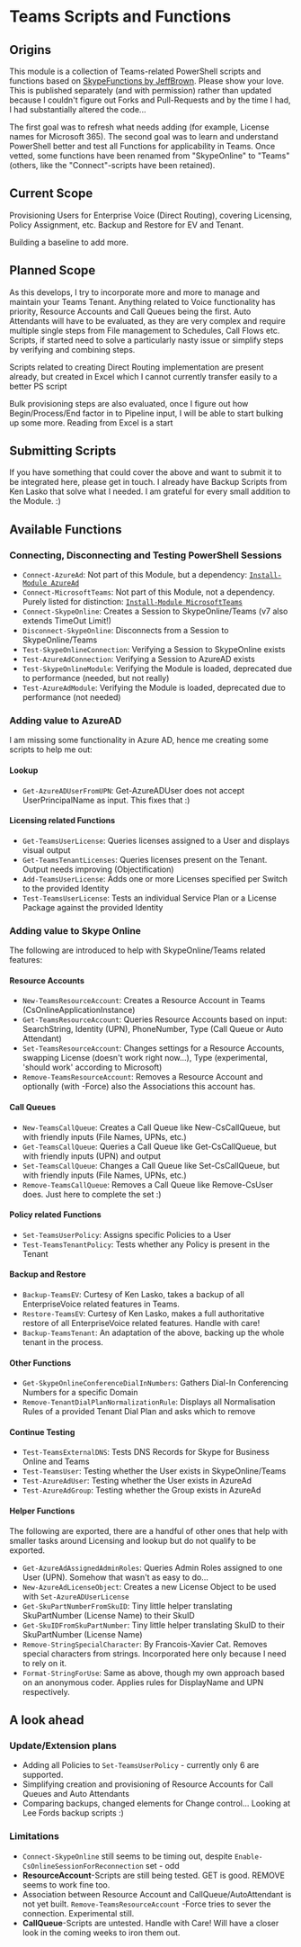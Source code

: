 # Teams Scripts and Functions

## Origins

This module is a collection of Teams-related PowerShell scripts and functions based on [SkypeFunctions by JeffBrown](https://github.com/JeffBrownTech/Skype). Please show your love. This is published separately (and with permission) rather than updated because I couldn't figure out Forks and Pull-Requests and by the time I had, I had substantially altered the code...

The first goal was to refresh what needs adding (for example, License names for Microsoft 365). The second goal was to learn and understand PowerShell better and test all Functions for applicability in Teams. Once vetted, some functions have been renamed from "SkypeOnline" to "Teams" (others, like the "Connect"-scripts have been retained).

## Current Scope

Provisioning Users for Enterprise Voice (Direct Routing), covering Licensing, Policy Assignment, etc.
Backup and Restore for EV and Tenant.

Building a baseline to add more.

## Planned Scope

As this develops, I try to incorporate more and more to manage and maintain your Teams Tenant.
Anything related to Voice functionality has priority, Resource Accounts and Call Queues being the first.
Auto Attendants will have to be evaluated, as they are very complex and require multiple single steps from File management to Schedules, Call Flows etc. Scripts, if started need to solve a particularly nasty issue or simplify steps by verifying and combining steps.

Scripts related to creating Direct Routing implementation are present already, but created in Excel which I cannot currently transfer easily to a better PS script

Bulk provisioning steps are also evaluated, once I figure out how Begin/Process/End factor in to Pipeline input, I will be able to start bulking up some more. Reading from Excel is a start

## Submitting Scripts

If you have something that could cover the above and want to submit it to be integrated here, please get in touch. I already have Backup Scripts from Ken Lasko that solve what I needed. I am grateful for every small addition to the Module. :)

## Available Functions

### Connecting, Disconnecting and Testing PowerShell Sessions

- `Connect-AzureAd`:                Not part of this Module, but a dependency: [`Install-Module AzureAd`](https://www.powershellgallery.com/packages/AzureAd)
- `Connect-MicrosoftTeams`:         Not part of this Module, not a dependency. Purely listed for distinction: [`Install-Module MicrosoftTeams`](https://www.powershellgallery.com/packages/MicrosoftTeams)
- `Connect-SkypeOnline`:            Creates a Session to SkypeOnline/Teams (v7 also extends TimeOut Limit!)
- `Disconnect-SkypeOnline`:         Disconnects from a Session to SkypeOnline/Teams
- `Test-SkypeOnlineConnection`:    Verifying a Session to SkypeOnline exists
- `Test-AzureAdConnection`:         Verifying a Session to AzureAD exists
- `Test-SkypeOnlineModule`:         Verifying the Module is loaded, deprecated due to performance (needed, but not really)
- `Test-AzureAdModule`:             Verifying the Module is loaded, deprecated due to performance (not needed)

### Adding value to AzureAD

I am missing some functionality in Azure AD, hence me creating some scripts to help me out:

#### Lookup

- `Get-AzureADUserFromUPN`:         Get-AzureADUser does not accept UserPrincipalName as input. This fixes that :)

#### Licensing related Functions

- `Get-TeamsUserLicense`:           Queries licenses assigned to a User and displays visual output
- `Get-TeamsTenantLicenses`:        Queries licenses present on the Tenant. Output needs improving (Objectification)
- `Add-TeamsUserLicense`:           Adds one or more Licenses specified per Switch to the provided Identity
- `Test-TeamsUserLicense`:          Tests an individual Service Plan or a License Package against the provided Identity

### Adding value to Skype Online

The following are introduced to help with SkypeOnline/Teams related features:

#### Resource Accounts

- `New-TeamsResourceAccount`:       Creates a Resource Account in Teams (CsOnlineApplicationInstance)
- `Get-TeamsResourceAccount`:       Queries Resource Accounts based on input: SearchString, Identity (UPN), PhoneNumber, Type (Call Queue or Auto Attendant)
- `Set-TeamsResourceAccount`:       Changes settings for a Resource Accounts, swapping License (doesn't work right now...), Type (experimental, 'should work' according to Microsoft)
- `Remove-TeamsResourceAccount`:    Removes a Resource Account and optionally (with -Force) also the Associations this account has.

#### Call Queues

- `New-TeamsCallQueue`:             Creates a Call Queue like New-CsCallQueue, but with friendly inputs (File Names, UPNs, etc.)
- `Get-TeamsCallQueue`:             Queries a Call Queue like Get-CsCallQueue, but with friendly inputs (UPN) and output
- `Set-TeamsCallQueue`:             Changes a Call Queue like Set-CsCallQueue, but with friendly inputs (File Names, UPNs, etc.)
- `Remove-TeamsCallQueue`:          Removes a Call Queue like Remove-CsUser does. Just here to complete the set :)

#### Policy related Functions

- `Set-TeamsUserPolicy`:            Assigns specific Policies to a User
- `Test-TeamsTenantPolicy`:         Tests whether any Policy is present in the Tenant

#### Backup and Restore

- `Backup-TeamsEV`:                 Curtesy of Ken Lasko, takes a backup of all EnterpriseVoice related features in Teams.
- `Restore-TeamsEV`:                Curtesy of Ken Lasko, makes a full authoritative restore of all EnterpriseVoice related features. Handle with care!
- `Backup-TeamsTenant`:             An adaptation of the above, backing up the whole tenant in the process.

#### Other Functions

- `Get-SkypeOnlineConferenceDialInNumbers`:
                                    Gathers Dial-In Conferencing Numbers for a specific Domain
- `Remove-TenantDialPlanNormalizationRule`:
                                    Displays all Normalisation Rules of a provided Tenant Dial Plan and asks which to remove

#### Continue Testing

- `Test-TeamsExternalDNS`:          Tests DNS Records for Skype for Business Online and Teams
- `Test-TeamsUser`:                 Testing whether the User exists in SkypeOnline/Teams
- `Test-AzureAdUser`:               Testing whether the User exists in AzureAd
- `Test-AzureAdGroup`:              Testing whether the Group exists in AzureAd

#### Helper Functions

The following are exported, there are a handful of other ones that help with smaller tasks around Licensing and lookup but do not qualify to be exported.

- `Get-AzureAdAssignedAdminRoles`:  Queries Admin Roles assigned to one User (UPN). Somehow that wasn't as easy to do...
- `New-AzureAdLicenseObject`:       Creates a new License Object to be used with `Set-AzureADUserLicense`
- `Get-SkuPartNumberFromSkuID`:     Tiny little helper translating SkuPartNumber (License Name) to their SkuID
- `Get-SkuIDFromSkuPartNumber`:     Tiny little helper translating SkuID to their SkuPartNumber (License Name)
- `Remove-StringSpecialCharacter`:  By Francois-Xavier Cat. Removes special characters from strings. Incorporated here only because I need to rely on it.
- `Format-StringForUse`:            Same as above, though my own approach based on an anonymous coder. Applies rules for DisplayName and UPN respectively.

## A look ahead

### Update/Extension plans

- Adding all Policies to `Set-TeamsUserPolicy` - currently only 6 are supported.
- Simplifying creation and provisioning of Resource Accounts for Call Queues and Auto Attendants
- Comparing backups, changed elements for Change control... Looking at Lee Fords backup scripts :)

### Limitations

- `Connect-SkypeOnline` still seems to be timing out, despite `Enable-CsOnlineSessionForReconnection` set - odd
- **ResourceAccount**-Scripts are still being tested. GET is good. REMOVE seems to work fine too.
- Association between Resource Account and CallQueue/AutoAttendant is not yet built. `Remove-TeamsResourceAccount` -Force tries to sever the connection. Experimental still.
- **CallQueue**-Scripts are untested. Handle with Care! Will have a closer look in the coming weeks to iron them out.
